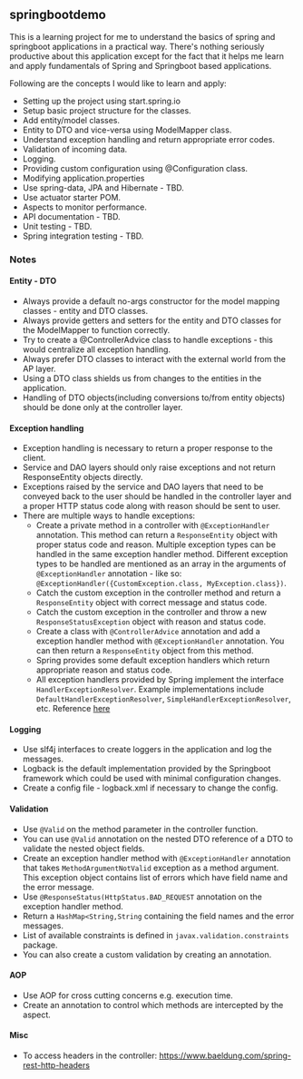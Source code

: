 ## springbootdemo
This is a learning project for me to understand the basics of spring and springboot applications in a 
practical way. There's nothing seriously productive about this application except for the fact that it
helps me learn and apply fundamentals of Spring and Springboot based applications.

Following are the concepts I would like to learn and apply:
- Setting up the project using start.spring.io
- Setup basic project structure for the classes.
- Add entity/model classes.
- Entity to DTO and vice-versa using ModelMapper class.
- Understand exception handling and return appropriate error codes.
- Validation of incoming data.
- Logging.
- Providing custom configuration using @Configuration class.
- Modifying application.properties
- Use spring-data, JPA and Hibernate - TBD.
- Use actuator starter POM.
- Aspects to monitor performance.
- API documentation - TBD.
- Unit testing - TBD.
- Spring integration testing - TBD.

### Notes
#### Entity - DTO
- Always provide a default no-args constructor for the model mapping classes - entity and DTO classes.
- Always provide getters and setters for the entity and DTO classes for the ModelMapper to function correctly.
- Try to create a @ControllerAdvice class to handle exceptions - this would centralize all exception handling.
- Always prefer DTO classes to interact with the external world from the AP layer.
- Using a DTO class shields us from changes to the entities in the application.
- Handling of DTO objects(including conversions to/from entity objects) should be done only at the controller layer.

#### Exception handling
- Exception handling is necessary to return a proper response to the client.
- Service and DAO layers should only raise exceptions and not return ResponseEntity objects directly.
- Exceptions raised by the service and DAO layers that need to be conveyed back to the user should be handled in the 
controller layer and a proper HTTP status code along with reason should be sent to user.
- There are multiple ways to handle exceptions:
    - Create a private method in a controller with `@ExceptionHandler` annotation. This method can return a
    `ResponseEntity` object with proper status code and reason. Multiple exception types can be handled in the same
    exception handler method. Different exception types to be handled are mentioned as an array in the arguments of 
    `@ExceptionHandler` annotation - like so: `@ExceptionHandler({CustomException.class, MyException.class})`.
    - Catch the custom exception in the controller method and return a `ResponseEntity` object with correct message and
    status code.
    - Catch the custom exception in the controller and throw a new `ResponseStatusException` object with reason and 
    status code.
    - Create a class with `@ControllerAdvice` annotation and add a exception handler method with `@ExceptionHandler` 
    annotation. You can then return a `ResponseEntity` object from this method.
    - Spring provides some default exception handlers which return appropriate reason and status code.
    - All exception handlers provided by Spring implement the interface `HandlerExceptionResolver`. Example implementations
    include `DefaultHandlerExceptionResolver`, `SimpleHandlerExceptionResolver`, etc. 
    Reference [here](https://docs.spring.io/spring-framework/docs/current/javadoc-api/org/springframework/web/servlet/HandlerExceptionResolver.html)
    
#### Logging
- Use slf4j interfaces to create loggers in the application and log the messages.
- Logback is the default implementation provided by the Springboot framework which could be used with minimal 
configuration changes.
- Create a config file - logback.xml if necessary to change the config.

#### Validation
- Use `@Valid` on the method parameter in the controller function.
- You can use `@Valid` annotation on the nested DTO reference of a DTO to validate the nested object fields.
- Create an exception handler method with `@ExceptionHandler` annotation that takes `MethodArgumentNotValid` exception
as a method argument. This exception object contains list of errors which have field name and the error message.
- Use `@ResponseStatus(HttpStatus.BAD_REQUEST` annotation on the exception handler method.
- Return a `HashMap<String,String` containing the field names and the error messages.
- List of available constraints is defined in `javax.validation.constraints` package.
- You can also create a custom validation by creating an annotation.

#### AOP
- Use AOP for cross cutting concerns e.g. execution time.
- Create an annotation to control which methods are intercepted by the aspect.

#### Misc
- To access headers in the controller: https://www.baeldung.com/spring-rest-http-headers
